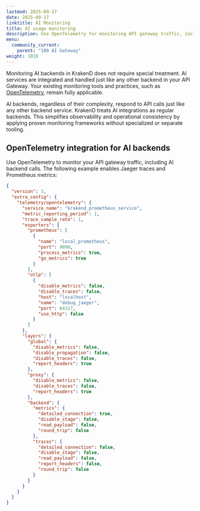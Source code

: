 ```yaml
---
lastmod: 2025-09-17
date: 2025-09-17
linktitle: AI Monitoring
title: AI usage monitoring
description: Use OpenTelemetry for monitoring API gateway traffic, including AI calls, with your existing providers.
menu:
  community_current:
    parent: "100 AI Gateway"
weight: 1010
---
```


Monitoring AI backends in KrakenD does not require special treatment. AI services are integrated and handled just like any other backend in your API Gateway. Your existing monitoring tools and practices, such as [OpenTelemetry](/docs/telemetry/opentelemetry/), remain fully applicable.

AI backends, regardless of their complexity, respond to API calls just like any other backend service. KrakenD treats AI integrations as regular backends. This simplifies observability and operational consistency by applying proven monitoring frameworks without specialized or separate tooling.

## OpenTelemetry integration for AI backends
Use OpenTelemetry to monitor your API gateway traffic, including AI backend calls. The following example enables Jaeger traces and Prometheus metrics:

```json
{
  "version": 3,
  "extra_config": {
    "telemetry/opentelemetry": {
      "service_name": "krakend_prometheus_service",
      "metric_reporting_period": 1,
      "trace_sample_rate": 1,
      "exporters": {
        "prometheus": [
          {
            "name": "local_prometheus",
            "port": 9090,
            "process_metrics": true,
            "go_metrics": true
          }
        ],
        "otlp": [
          {
            "disable_metrics": false,
            "disable_traces": false,
            "host": "localhost",
            "name": "debug_jaeger",
            "port": 64317,
            "use_http": false
          }
        ]
      },
      "layers": {
        "global": {
          "disable_metrics": false,
          "disable_propagation": false,
          "disable_traces": false,
          "report_headers": true
        },
        "proxy": {
          "disable_metrics": false,
          "disable_traces": false,
          "report_headers": true
        },
        "backend": {
          "metrics": {
            "detailed_connection": true,
            "disable_stage": false,
            "read_payload": false,
            "round_trip": false
          },
          "traces": {
            "detailed_connection": false,
            "disable_stage": false,
            "read_payload": false,
            "report_headers": false,
            "round_trip": false
          }
        }
      }
    }
  }
}
```
